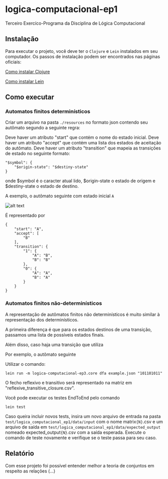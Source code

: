 # logica-computacional-ep1

Terceiro Exercíco-Programa da Disciplina de Lógica Computacional

## Instalação

Para executar o projeto, você deve ter o `Clojure` e `Lein` instalados em seu computador. Os passos de instalação podem ser encontrados nas páginas oficiais:

[Como instalar Clojure](https://clojure.org/guides/install_clojure)

[Como instalar Lein](https://leiningen.org)


## Como executar

### Automatos finitos determinísticos

Criar um arquivo na pasta  `./resources` no formato json contendo seu autômato segundo a seguinte regra:





Deve haver um atributo "start" que contém o nome do estado inicial.
Deve haver um atributo "accept" que contém uma lista dos estados de aceitação do autômato.
Deve haver um atributo "transition" que mapeia as transições de estado no seguinte formato:

```
"$symbol": {
    "$origin-state": "$destiny-state"
}
```

onde $symbol é o caracter atual lido, $origin-state o estado de origem e $destiny-state o estado de destino.


A exemplo, o autômato seguinte com estado inicial `A`

![alt text](https://postimg.cc/N2g29NhQ)

É representado por

```
{
    "start": "A",
    "accept": [
        "B"
    ],
    "transition": {
        "1": {
            "A": "B",
            "B": "B"
        },
        "0": {
            "A": "A",
            "B": "A"
        }
    }
}
```

### Automatos finitos não-determinísticos

A representação de autômatos finitos não determinísticos é muito similar à representação dos determinísticos.

A primeira diferença é que para os estados destinos de uma transição, passamos uma lista de possíveis estados finais.

Além disso, caso haja uma transição que utiliza

Por exemplo, o autômato seguinte



Utilizar o comando:
```
lein run -m logica-computacional-ep3.core dfa example.json "101101011"
```

O fecho reflexivo e transitivo será representado na matriz em "reflexive_transitive_closure.csv".

Você pode executar os testes EndToEnd pelo comando
```
lein test
```

Caso queira incluir novos tests, insira um novo arquivo de entrada na pasta `test/logica_computacional_ep1/data/input` com o nome matrix`{N}`.csv e um arquivo de saída em `test/logica_computacional_ep1/data/expected_output` nomeado expected_output`{N}`.csv com a saída esperada. Execute o comando de teste novamente e verifique se o teste passa para seu caso.

## Relatório

Com esse projeto foi possível entender melhor a teoria de conjuntos em respeito as relações (...)